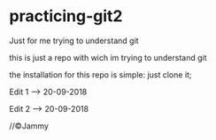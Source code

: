 # practicing-git2
Just for me trying to understand git

this is just a repo with wich im trying to understand git 

the installation for this repo is simple: just clone it;

Edit 1 --> 20-09-2018

Edit 2 --> 20-09-2018

//©Jammy
